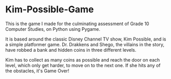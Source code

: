 # Kim-Possible-Game
This is the game I made for the culminating assessment of Grade 10 Computer Studies, on Python using Pygame. 

It is based around the classic Disney Channel TV show, Kim Possible, and is a simple platformer game. Dr. Drakkens and Shego, the villains in the story, have robbed a bank and hidden coins in three different levels. 

Kim has to collect as many coins as possible and reach the door on each level, which only get harder, to move on to the next one. If she hits any of the obstacles, it's Game Over! 
